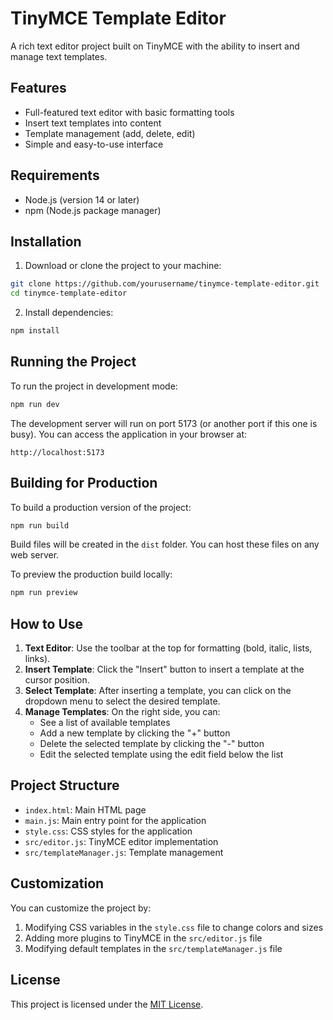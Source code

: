 # TinyMCE Template Editor

A rich text editor project built on TinyMCE with the ability to insert and manage text templates.

## Features

- Full-featured text editor with basic formatting tools
- Insert text templates into content
- Template management (add, delete, edit)
- Simple and easy-to-use interface

## Requirements

- Node.js (version 14 or later)
- npm (Node.js package manager)

## Installation

1. Download or clone the project to your machine:

```bash
git clone https://github.com/yourusername/tinymce-template-editor.git
cd tinymce-template-editor
```

2. Install dependencies:

```bash
npm install
```

## Running the Project

To run the project in development mode:

```bash
npm run dev
```

The development server will run on port 5173 (or another port if this one is busy). You can access the application in your browser at:

```
http://localhost:5173
```

## Building for Production

To build a production version of the project:

```bash
npm run build
```

Build files will be created in the `dist` folder. You can host these files on any web server.

To preview the production build locally:

```bash
npm run preview
```

## How to Use

1. **Text Editor**: Use the toolbar at the top for formatting (bold, italic, lists, links).
2. **Insert Template**: Click the "Insert" button to insert a template at the cursor position.
3. **Select Template**: After inserting a template, you can click on the dropdown menu to select the desired template.
4. **Manage Templates**: On the right side, you can:
   - See a list of available templates
   - Add a new template by clicking the "+" button
   - Delete the selected template by clicking the "-" button
   - Edit the selected template using the edit field below the list

## Project Structure

- `index.html`: Main HTML page
- `main.js`: Main entry point for the application
- `style.css`: CSS styles for the application
- `src/editor.js`: TinyMCE editor implementation
- `src/templateManager.js`: Template management

## Customization

You can customize the project by:

1. Modifying CSS variables in the `style.css` file to change colors and sizes
2. Adding more plugins to TinyMCE in the `src/editor.js` file
3. Modifying default templates in the `src/templateManager.js` file

## License

This project is licensed under the [MIT License](LICENSE).
